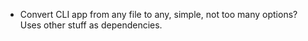 
- Convert CLI app from any file to any, simple, not too many options? Uses other stuff as dependencies.
